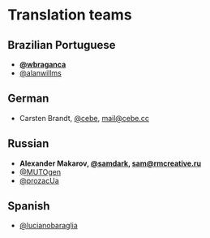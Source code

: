 Translation teams
=================

Brazilian Portuguese
--------------------

- **[@wbraganca](https://github.com/wbraganca)**
- [@alanwillms](https://github.com/alanwillms)

German
------

- Carsten Brandt, [@cebe](https://github.com/cebe), mail@cebe.cc

Russian
-------

- **Alexander Makarov, [@samdark](https://github.com/samdark), sam@rmcreative.ru**
- [@MUTOgen](https://github.com/MUTOgen)
- [@prozacUa](https://github.com/prozacUa)

Spanish
-------

- [@lucianobaraglia](https://github.com/lucianobaraglia)
